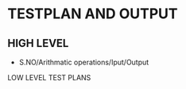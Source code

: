 # TESTPLAN AND OUTPUT

## HIGH LEVEL
* S.NO/Arithmatic operations/Iput/Output

LOW LEVEL TEST PLANS
